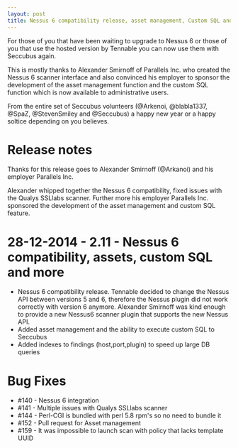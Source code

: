 ```yaml
---
layout: post
title: Nessus 6 compatibility release, asset management, Custom SQL and more...
---
```


For those of you that have been waiting to upgrade to Nessus 6 or those of you that use the 
hosted version by Tennable you can now use them with Seccubus again.

This is mostly thanks to Alexander Smirnoff of Parallels Inc. who created the Nessus 6 scanner 
interface and also convinced his employer to sponsor the development of the asset management function
and the custom SQL function which is now available to administrative users.

From the entire set of Seccubus volunteers (@Arkenoi, @blabla1337, @SpaZ, @StevenSmiley and @Seccubus) 
a happy new year or a happy soltice depending on you believes.

Release notes
=============
Thanks for this release goes to Alexander Smirnoff (@Arkanoi) and his employer Parallels Inc.

Alexander whipped together the Nessus 6 compatibility, fixed issues with the Qualys SSLlabs scanner.
Further more his employer Parallels Inc. sponsored the development of the asset management and custom
SQL feature.

28-12-2014 - 2.11 - Nessus 6 compatibility, assets, custom SQL and more
======================================
* Nessus 6 compatibility release. Tennable decided to change the Nessus API between
versions 5 and 6, therefore the Nessus plugin did not work correctly with version 6
anymore. Alexander Smirnoff was kind enough to provide a new Nessus6 scanner plugin that
supports the new Nessus API.
* Added asset management and the ability to execute custom SQL to Seccubus
* Added indexes to findings (host,port,plugin) to speed up large DB queries

Bug Fixes
============================================
* #140 - Nessus 6 integration
* #141 - Multiple issues with Qualys SSLlabs scanner
* #144 - Perl-CGI is bundled with perl 5.8 rpm's so no need to bundle it
* #152 - Pull request for Asset management
* #159 - It was impossible to launch scan with policy that lacks template UUID
